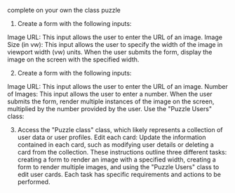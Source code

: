 complete on your own the class puzzle

1) Create a form with the following inputs:

Image URL: This input allows the user to enter the URL of an image.
Image Size (in vw): This input allows the user to specify the width of the image in viewport width (vw) units.
When the user submits the form, display the image on the screen with the specified width.


2) Create a form with the following inputs:

Image URL: This input allows the user to enter the URL of an image.
Number of Images: This input allows the user to enter a number.
When the user submits the form, render multiple instances of the image on the screen, multiplied by the number provided by the user.
Use the "Puzzle Users" class:

3) Access the "Puzzle class" class, which likely represents a collection of user data or user profiles.
Edit each card: Update the information contained in each card, such as modifying user details or deleting a card from the collection.
These instructions outline three different tasks: creating a form to render an image with a specified width, creating a form to render multiple images, and using the "Puzzle Users" class to edit user cards. Each task has specific requirements and actions to be performed.